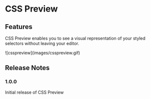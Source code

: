 # CSS Preview

## Features

CSS Preview enables you to see a visual representation of your styled selectors without leaving your editor.

\!\[csspreview\]\(images/csspreview.gif\)

## Release Notes

### 1.0.0

Initial release of CSS Preview